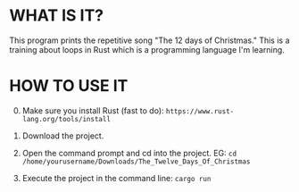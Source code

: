 # WHAT IS IT?

This program prints the repetitive song "The 12 days of Christmas."
This is a training about loops in Rust which is a programming language I'm learning.



# HOW TO USE IT

0) Make sure you install Rust (fast to do): `https://www.rust-lang.org/tools/install`

1) Download the project.

2) Open the command prompt and cd into the project.
EG: `cd /home/yourusername/Downloads/The_Twelve_Days_Of_Christmas`

3) Execute the project in the command line:
`cargo run`